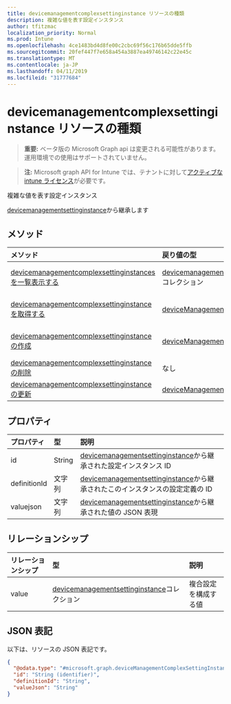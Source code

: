 ```yaml
---
title: devicemanagementcomplexsettinginstance リソースの種類
description: 複雑な値を表す設定インスタンス
author: tfitzmac
localization_priority: Normal
ms.prod: Intune
ms.openlocfilehash: 4ce1483bd4d8fe00c2cbc69f56c176b65dde5ffb
ms.sourcegitcommit: 20fef447f7e658a454a3887ea49746142c22e45c
ms.translationtype: MT
ms.contentlocale: ja-JP
ms.lasthandoff: 04/11/2019
ms.locfileid: "31777684"
---
```

# <a name="devicemanagementcomplexsettinginstance-resource-type"></a>devicemanagementcomplexsettinginstance リソースの種類

> **重要:** ベータ版の Microsoft Graph api は変更される可能性があります。運用環境での使用はサポートされていません。

> **注:** Microsoft graph API for Intune では、テナントに対して[アクティブな intune ライセンス](https://go.microsoft.com/fwlink/?linkid=839381)が必要です。

複雑な値を表す設定インスタンス


[devicemanagementsettinginstance](../resources/intune-deviceintent-devicemanagementsettinginstance.md)から継承します

## <a name="methods"></a>メソッド
|メソッド|戻り値の型|説明|
|:---|:---|:---|
|[devicemanagementcomplexsettinginstances を一覧表示する](../api/intune-deviceintent-devicemanagementcomplexsettinginstance-list.md)|[devicemanagementcomplexsettinginstance](../resources/intune-deviceintent-devicemanagementcomplexsettinginstance.md)コレクション|[devicemanagementcomplexsettinginstance](../resources/intune-deviceintent-devicemanagementcomplexsettinginstance.md)オブジェクトのプロパティとリレーションシップをリストします。|
|[devicemanagementcomplexsettinginstance を取得する](../api/intune-deviceintent-devicemanagementcomplexsettinginstance-get.md)|[deviceManagementComplexSettingInstance](../resources/intune-deviceintent-devicemanagementcomplexsettinginstance.md)|[devicemanagementcomplexsettinginstance](../resources/intune-deviceintent-devicemanagementcomplexsettinginstance.md)オブジェクトのプロパティとリレーションシップを読み取ります。|
|[devicemanagementcomplexsettinginstance の作成](../api/intune-deviceintent-devicemanagementcomplexsettinginstance-create.md)|[deviceManagementComplexSettingInstance](../resources/intune-deviceintent-devicemanagementcomplexsettinginstance.md)|新しい[devicemanagementcomplexsettinginstance](../resources/intune-deviceintent-devicemanagementcomplexsettinginstance.md)オブジェクトを作成します。|
|[devicemanagementcomplexsettinginstance の削除](../api/intune-deviceintent-devicemanagementcomplexsettinginstance-delete.md)|なし|[devicemanagementcomplexsettinginstance](../resources/intune-deviceintent-devicemanagementcomplexsettinginstance.md)を削除します。|
|[devicemanagementcomplexsettinginstance の更新](../api/intune-deviceintent-devicemanagementcomplexsettinginstance-update.md)|[deviceManagementComplexSettingInstance](../resources/intune-deviceintent-devicemanagementcomplexsettinginstance.md)|[devicemanagementcomplexsettinginstance](../resources/intune-deviceintent-devicemanagementcomplexsettinginstance.md)オブジェクトのプロパティを更新します。|

## <a name="properties"></a>プロパティ
|プロパティ|型|説明|
|:---|:---|:---|
|id|String|[devicemanagementsettinginstance](../resources/intune-deviceintent-devicemanagementsettinginstance.md)から継承された設定インスタンス ID|
|definitionId|文字列|[devicemanagementsettinginstance](../resources/intune-deviceintent-devicemanagementsettinginstance.md)から継承されたこのインスタンスの設定定義の ID|
|valuejson|文字列|[devicemanagementsettinginstance](../resources/intune-deviceintent-devicemanagementsettinginstance.md)から継承された値の JSON 表現|

## <a name="relationships"></a>リレーションシップ
|リレーションシップ|型|説明|
|:---|:---|:---|
|value|[devicemanagementsettinginstance](../resources/intune-deviceintent-devicemanagementsettinginstance.md)コレクション|複合設定を構成する値|

## <a name="json-representation"></a>JSON 表記
以下は、リソースの JSON 表記です。
<!-- {
  "blockType": "resource",
  "keyProperty": "id",
  "@odata.type": "microsoft.graph.deviceManagementComplexSettingInstance"
}
-->
``` json
{
  "@odata.type": "#microsoft.graph.deviceManagementComplexSettingInstance",
  "id": "String (identifier)",
  "definitionId": "String",
  "valueJson": "String"
}
```





